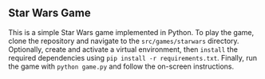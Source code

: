 ## Star Wars Game

This is a simple Star Wars game implemented in Python. To play the game, clone the repository and navigate to the `src/games/starwars` directory. Optionally, create and activate a virtual environment, then `install` the required dependencies using `pip install -r requirements.txt`. Finally, run the game with `python game.py` and follow the on-screen instructions.
